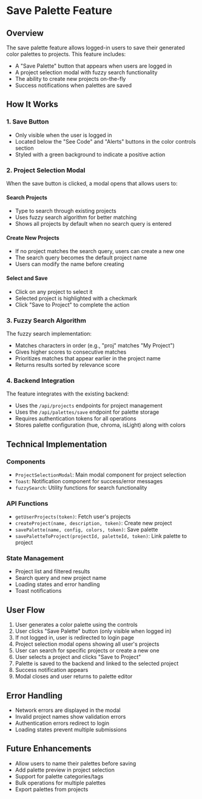 # Save Palette Feature

## Overview

The save palette feature allows logged-in users to save their generated color palettes to projects. This feature includes:

- A "Save Palette" button that appears when users are logged in
- A project selection modal with fuzzy search functionality
- The ability to create new projects on-the-fly
- Success notifications when palettes are saved

## How It Works

### 1. Save Button
- Only visible when the user is logged in
- Located below the "See Code" and "Alerts" buttons in the color controls section
- Styled with a green background to indicate a positive action

### 2. Project Selection Modal
When the save button is clicked, a modal opens that allows users to:

#### Search Projects
- Type to search through existing projects
- Uses fuzzy search algorithm for better matching
- Shows all projects by default when no search query is entered

#### Create New Projects
- If no project matches the search query, users can create a new one
- The search query becomes the default project name
- Users can modify the name before creating

#### Select and Save
- Click on any project to select it
- Selected project is highlighted with a checkmark
- Click "Save to Project" to complete the action

### 3. Fuzzy Search Algorithm
The fuzzy search implementation:
- Matches characters in order (e.g., "proj" matches "My Project")
- Gives higher scores to consecutive matches
- Prioritizes matches that appear earlier in the project name
- Returns results sorted by relevance score

### 4. Backend Integration
The feature integrates with the existing backend:
- Uses the `/api/projects` endpoints for project management
- Uses the `/api/palettes/save` endpoint for palette storage
- Requires authentication tokens for all operations
- Stores palette configuration (hue, chroma, isLight) along with colors

## Technical Implementation

### Components
- `ProjectSelectionModal`: Main modal component for project selection
- `Toast`: Notification component for success/error messages
- `fuzzySearch`: Utility functions for search functionality

### API Functions
- `getUserProjects(token)`: Fetch user's projects
- `createProject(name, description, token)`: Create new project
- `savePalette(name, config, colors, token)`: Save palette
- `savePaletteToProject(projectId, paletteId, token)`: Link palette to project

### State Management
- Project list and filtered results
- Search query and new project name
- Loading states and error handling
- Toast notifications

## User Flow

1. User generates a color palette using the controls
2. User clicks "Save Palette" button (only visible when logged in)
3. If not logged in, user is redirected to login page
4. Project selection modal opens showing all user's projects
5. User can search for specific projects or create a new one
6. User selects a project and clicks "Save to Project"
7. Palette is saved to the backend and linked to the selected project
8. Success notification appears
9. Modal closes and user returns to palette editor

## Error Handling

- Network errors are displayed in the modal
- Invalid project names show validation errors
- Authentication errors redirect to login
- Loading states prevent multiple submissions

## Future Enhancements

- Allow users to name their palettes before saving
- Add palette preview in project selection
- Support for palette categories/tags
- Bulk operations for multiple palettes
- Export palettes from projects 